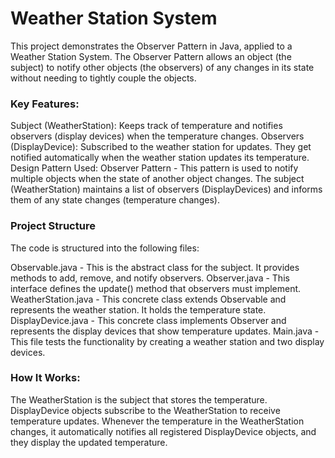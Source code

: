 # Weather Station System
This project demonstrates the Observer Pattern in Java, applied to a Weather Station System. The Observer Pattern allows an object (the subject) to notify other objects (the observers) of any changes in its state without needing to tightly couple the objects.

### Key Features:
Subject (WeatherStation): Keeps track of temperature and notifies observers (display devices) when the temperature changes.
Observers (DisplayDevice): Subscribed to the weather station for updates. They get notified automatically when the weather station updates its temperature.
Design Pattern Used:
Observer Pattern - This pattern is used to notify multiple objects when the state of another object changes. The subject (WeatherStation) maintains a list of observers (DisplayDevices) and informs them of any state changes (temperature changes).

### Project Structure
The code is structured into the following files:

Observable.java - This is the abstract class for the subject. It provides methods to add, remove, and notify observers.
Observer.java - This interface defines the update() method that observers must implement.
WeatherStation.java - This concrete class extends Observable and represents the weather station. It holds the temperature state.
DisplayDevice.java - This concrete class implements Observer and represents the display devices that show temperature updates.
Main.java - This file tests the functionality by creating a weather station and two display devices.
### How It Works:
The WeatherStation is the subject that stores the temperature.
DisplayDevice objects subscribe to the WeatherStation to receive temperature updates.
Whenever the temperature in the WeatherStation changes, it automatically notifies all registered DisplayDevice objects, and they display the updated temperature.
